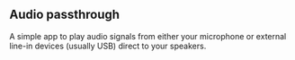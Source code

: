 
## Audio passthrough

A simple app to play audio signals from either your microphone or external line-in devices (usually USB) direct to your speakers.
